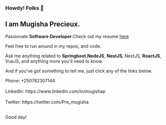 ### Howdy! Folks 👋

I am Mugisha Precieux.
----------------------

Passionate **Software Developer**.Check out my resume  <a target="_blank" href="https://bit.ly/precieux-resume">here</a>

Feel free to run around in my repos, and code.

Ask me anything related to **Springboot**,**NodeJS**, **NestJS**, NextJS, **ReactJS**, VueJS, and anything more you'll need to know.

And if you've got something to tell me, just click any of the links below.

<div>
Phone: +250782307144
<br><br>
LinkedIn: https://www.linkedin.com/in/mugishap
<br><br>
Twitter: https://twitter.com/Pre_mugisha
</div>

<br>

Good day!
